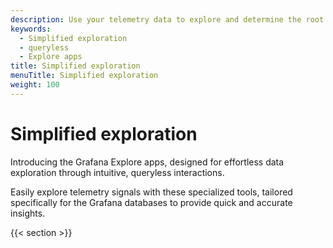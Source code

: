 ```yaml
---
description: Use your telemetry data to explore and determine the root cause of issues without performing queries.
keywords:
  - Simplified exploration
  - queryless
  - Explore apps
title: Simplified exploration
menuTitle: Simplified exploration
weight: 100
---
```


# Simplified exploration

Introducing the Grafana Explore apps, designed for effortless data exploration through intuitive, queryless interactions.

Easily explore telemetry signals with these specialized tools, tailored specifically for the Grafana databases to provide quick and accurate insights.

{{< section >}}
